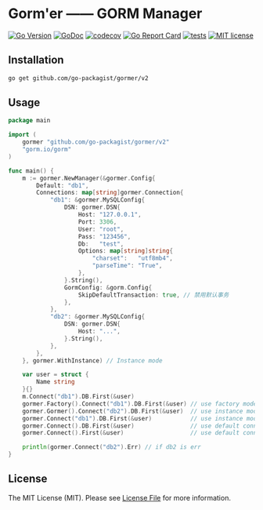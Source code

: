 # Gorm'er —— GORM Manager

[![Go Version](https://badgen.net/github/release/go-packagist/gormer/stable)](https://github.com/go-packagist/gormer/releases)
[![GoDoc](https://pkg.go.dev/badge/github.com/go-packagist/gormer/v2)](https://pkg.go.dev/github.com/go-packagist/gormer/v2)
[![codecov](https://codecov.io/gh/go-packagist/gormer/branch/master/graph/badge.svg?token=5TWGQ9DIRU)](https://codecov.io/gh/go-packagist/gormer)
[![Go Report Card](https://goreportcard.com/badge/github.com/go-packagist/gormer)](https://goreportcard.com/report/github.com/go-packagist/gormer)
[![tests](https://github.com/go-packagist/gormer/actions/workflows/go.yml/badge.svg)](https://github.com/go-packagist/gormer/actions/workflows/go.yml)
[![MIT license](https://img.shields.io/badge/license-MIT-brightgreen.svg)](https://opensource.org/licenses/MIT)

## Installation

```bash
go get github.com/go-packagist/gormer/v2
```

## Usage

```go
package main

import (
	gormer "github.com/go-packagist/gormer/v2"
	"gorm.io/gorm"
)

func main() {
	m := gormer.NewManager(&gormer.Config{
		Default: "db1",
		Connections: map[string]gormer.Connection{
			"db1": &gormer.MySQLConfig{
				DSN: gormer.DSN{
					Host: "127.0.0.1",
					Port: 3306,
					User: "root",
					Pass: "123456",
					Db:   "test",
					Options: map[string]string{
						"charset":   "utf8mb4",
						"parseTime": "True",
					},
				}.String(),
				GormConfig: &gorm.Config{
					SkipDefaultTransaction: true, // 禁用默认事务
				},
			},
			"db2": &gormer.MySQLConfig{
				DSN: gormer.DSN{
					Host: "...",
				}.String(),
			},
		},
	}, gormer.WithInstance) // Instance mode

	var user = struct {
		Name string
	}{}
	m.Connect("db1").DB.First(&user)
	gormer.Factory().Connect("db1").DB.First(&user) // use factory mode
	gormer.Gormer().Connect("db2").DB.First(&user)  // use instance mode
	gormer.Connect("db1").DB.First(&user)           // use instance mode
	gormer.Connect().DB.First(&user)                // use default connection
	gormer.Connect().First(&user)                   // use default connection and ignore `DB`

	println(gormer.Connect("db2").Err) // if db2 is err
}

```

## License

The MIT License (MIT). Please see [License File](LICENSE) for more information.